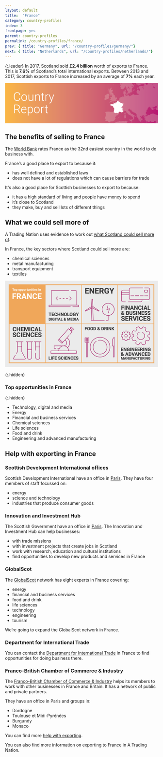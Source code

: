 ```yaml
---
layout: default
title:  "France"
category: country-profiles
index: 3
frontpage: yes
parent: country-profiles
permalink: /country-profiles/france/
prev: { title: "Germany", url: "/country-profiles/germany/"}
next: { title: "Netherlands", url: "/country-profiles/netherlands/"}
---
```


{:.leader}
In 2017, Scotland sold **£2.4 billion** worth of exports to France. This is **7.6%** of Scotland’s total international exports. Between 2013 and 2017, Scottish exports to France increased by an average of **7%** each year.

![An image of France outlined on a map](/assets/images/country_maps/03-France.png)

## The benefits of selling to France
The [World Bank](http://www.doingbusiness.org/en/rankings) rates France as the 32nd easiest country in the world to do business with.

France’s a good place to export to because it:

* has well defined and established laws
* does not have a lot of regulations which can cause barriers for trade

It's also a good place for Scottish businesses to export to because:

* it has a high standard of living and people have money to spend
* it’s close to Scotland
* they make, buy and sell lots of different things

## What we could sell more of
A Trading Nation uses evidence to work out [what Scotland could sell more of](https://tradingnation.mygov.scot/what-people-are-buying/).

In France, the key sectors where Scotland could sell more are:

* chemical sciences
* metal manufacturing
* transport equipment
* textiles

![An infographic of top opportunities in France](/assets/images/country_infographics/03-France-top-opportunities.png)

{:.hidden}
### Top opportunities in France

{:.hidden}
* Technology, digital and media
* Energy
* Financial and business services
* Chemical sciences
* Life sciences
* Food and drink
* Engineering and advanced manufacturing

## Help with exporting in France

### Scottish Development International offices
Scottish Development International have an office in [Paris](https://www.sdi.co.uk/about-sdi/global-offices/europe-middle-east-and-africa/france-paris). They have four members of staff focussed on:

* energy
* science and technology
* industries that produce consumer goods

### Innovation and Investment Hub
The Scottish Government have an office in [Paris](https://www.gov.scot/policies/europe/innovation-and-investment-hubs/#Paris). The Innovation and Investment Hub can help businesses:

* with trade missions
* with investment projects that create jobs in Scotland
* work with research, education and cultural institutions
* find opportunities to develop new products and services in France

### GlobalScot
The [GlobalScot](https://www.globalscot.com/) network has eight experts in France covering:

* energy
* financial and business services
* food and drink
* life sciences
* technology
* engineering
* tourism

We’re going to expand the GlobalScot network in France.

### Department for International Trade
You can contact the [Department for International Trade](https://www.gov.uk/world/organisations/department-for-international-trade-france#contact-us) in France to find opportunities for doing business there.  

### Franco-British Chamber of Commerce & Industry
The [Franco-British Chamber of Commerce & Industry](https://francobritishchamber.com/) helps its members to work with other businesses in France and Britain. It has a network of public and private partners.

They have an office in Paris and groups in:

* Dordogne
* Toulouse et Midi-Pyrénées
* Burgundy
* Monaco

You can find more [help with exporting](https://tradingnation.mygov.scot/help-for-businesses/).

You can also find more information on exporting to France in A Trading Nation.
